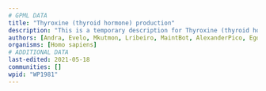 ```yaml
---
# GPML DATA
title: "Thyroxine (thyroid hormone) production"
description: "This is a temporary description for Thyroxine (thyroid hormone) production"
authors: [Andra, Evelo, Mkutmon, Lribeiro, MaintBot, AlexanderPico, Egonw, Eweitz]
organisms: [Homo sapiens]
# ADDITIONAL DATA
last-edited: 2021-05-18
communities: []
wpid: "WP1981"
---
```

